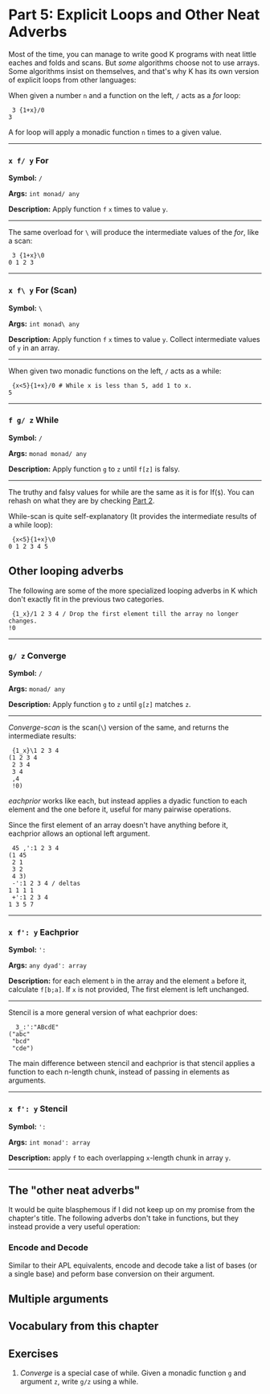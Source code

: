 # Part 5: Explicit Loops and Other Neat Adverbs

Most of the time, you can manage to write good K programs with neat little eaches and folds and scans. But *some* algorithms choose not to use arrays. Some algorithms insist on themselves, and that's why K has its own version of explicit loops from other languages:

When given a number `n` and a function on the left, `/` acts as a *for* loop:

```
 3 {1+x}/0
3
```

A for loop will apply a monadic function `n` times to a given value.

---

### `x f/ y` For

**Symbol:** `/`

**Args:** `int monad/ any`

**Description:** Apply function `f` `x` times to value `y`.

---


The same overload for `\` will produce the intermediate values of the *for*, like a scan:

```
 3 {1+x}\0
0 1 2 3
```

---

### `x f\ y` For (Scan)

**Symbol:** `\`

**Args:** `int monad\ any`

**Description:** Apply function `f` `x` times to value `y`. Collect intermediate values of `y` in an array.

---

When given two monadic functions on the left, `/` acts as a while:

```
 {x<5}{1+x}/0 # While x is less than 5, add 1 to x.
5
```

---

### `f g/ z` While

**Symbol:** `/`

**Args:** `monad monad/ any`

**Description:** Apply function `g` to `z` until `f[z]` is falsy. 

---

The truthy and falsy values for while are the same as it is for If(`$`). You can rehash on what they are by checking [Part 2](pt2.md#-if).

While-scan is quite self-explanatory (It provides the intermediate results of a while loop):
```
 {x<5}{1+x}\0
0 1 2 3 4 5
```

## Other looping adverbs

The following are some of the more specialized looping adverbs in K which don't exactly fit in the previous two categories.

```
 {1_x}/1 2 3 4 / Drop the first element till the array no longer changes.
!0
```

---

### `g/ z` Converge

**Symbol:** `/`

**Args:** `monad/ any`

**Description:** Apply function `g` to `z` until `g[z]` matches `z`.

---

*Converge-scan* is the scan(`\`) version of the same, and returns the intermediate results:

```
 {1_x}\1 2 3 4
(1 2 3 4
 2 3 4
 3 4
 ,4
 !0)
```

*eachprior* works like each, but instead applies a dyadic function to each element and the one before it, useful for many pairwise operations.

Since the first element of an array doesn't have anything before it, eachprior allows an optional left argument.

```
 45 ,':1 2 3 4
(1 45
 2 1
 3 2
 4 3)
 -':1 2 3 4 / deltas
1 1 1 1
 +':1 2 3 4
1 3 5 7
```

---

### `x f': y` Eachprior

**Symbol:** `':`

**Args:** `any dyad': array`

**Description:** for each element `b` in the array and the element `a` before it, calculate `f[b;a]`. If `x` is not provided, The first element is left unchanged.

---

Stencil is a more general version of what eachprior does:

```
  3_:':"ABcdE"
("abc"
 "bcd"
 "cde")
```

The main difference between stencil and eachprior is that stencil applies a function to each n-length chunk, instead of passing in elements as arguments.


---

### `x f': y` Stencil

**Symbol:** `':`

**Args:** `int monad': array`

**Description:** apply `f` to each overlapping `x`-length chunk in array `y`.

---

## The "other neat adverbs"
It would be quite blasphemous if I did not keep up on my promise from the chapter's title. The following adverbs don't take in functions, but they instead provide a very useful operation:

### Encode and Decode
Similar to their APL equivalents, encode and decode take a list of bases (or a single base) and peform base conversion on their argument.




## Multiple arguments

## Vocabulary from this chapter

## Exercises
1. *Converge* is a special case of while. Given a monadic function `g` and argument `z`, write `g/z` using a while.

